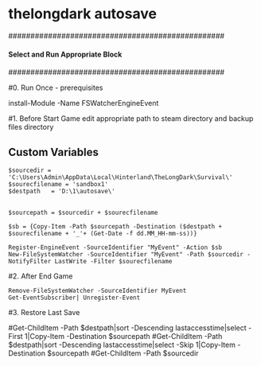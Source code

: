 # thelongdark autosave

#################################################
####                                       ######
####  Select and Run Appropriate Block     ######
####                                       ###### 
#################################################



#0. Run Once - prerequisites

install-Module -Name FSWatcherEngineEvent



#1. Before Start Game edit appropriate path to steam directory and backup files directory

## Custom Variables 
    $sourcedir = 'C:\Users\Admin\AppData\Local\Hinterland\TheLongDark\Survival\'
    $sourecfilename = 'sandbox1'    
    $destpath   = 'D:\1\autosave\'
##
    $sourcepath = $sourcedir + $sourecfilename

    $sb = {Copy-Item -Path $sourcepath -Destination ($destpath + $sourecfilename + '_'+ (Get-Date -f dd.MM_HH-mm-ss))}

    Register-EngineEvent -SourceIdentifier "MyEvent" -Action $sb
    New-FileSystemWatcher -SourceIdentifier "MyEvent" -Path $sourcedir -NotifyFilter LastWrite -Filter $sourecfilename


#2. After End Game
 
    Remove-FileSystemWatcher -SourceIdentifier MyEvent
    Get-EventSubscriber| Unregister-Event
 


#3. Restore Last Save

#Get-ChildItem -Path $destpath|sort -Descending lastaccesstime|select -First 1|Copy-Item -Destination $sourcepath
#Get-ChildItem -Path $destpath|sort -Descending lastaccesstime|select -Skip 1|Copy-Item -Destination $sourcepath
#Get-ChildItem -Path $sourcedir
